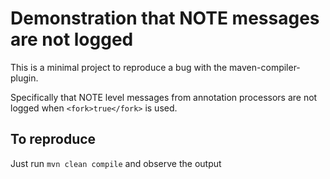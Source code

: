 # Demonstration that NOTE messages are not logged

This is a minimal project to reproduce a bug with the maven-compiler-plugin.

Specifically that NOTE level messages from annotation processors are not logged
when `<fork>true</fork>` is used.

## To reproduce

Just run `mvn clean compile` and observe the output
